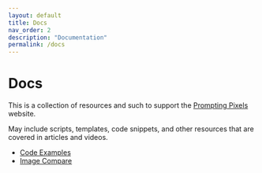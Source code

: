 ```yaml
---
layout: default
title: Docs
nav_order: 2
description: "Documentation"
permalink: /docs
---
```


# Docs

This is a collection of resources and such to support the [Prompting Pixels](https://promptingpixels.com) website.

May include scripts, templates, code snippets, and other resources that are covered in articles and videos.

- [Code Examples](./code_examples/index.md)
- [Image Compare](./image-compare/index.md)
